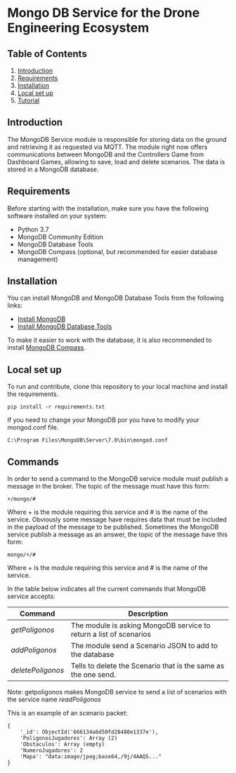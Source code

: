 # Mongo DB Service for the Drone Engineering Ecosystem

## Table of Contents
1. [Introduction](#introduction)
2. [Requirements](#requirements)
3. [Installation](#installation)
4. [Local set up](#local-set-up)
5. [Tutorial](#tutorial)

## Introduction
The MongoDB Service module is responsible for storing data on the ground and retrieving it as requested via MQTT. The module right now offers communications between MongoDB and the Controllers Game from Dashboard Games, allowing to save, load and delete scenarios. The data is stored in a MongoDB database.   
  

## Requirements

Before starting with the installation, make sure you have the following software installed on your system:

- Python 3.7
- MongoDB Community Edition
- MongoDB Database Tools
- MongoDB Compass (optional, but recommended for easier database management)

## Installation

You can install MongoDB and MongoDB Database Tools from the following links:
- [Install MongoDB](https://www.mongodb.com/docs/manual/administration/install-community/)
- [Install MongoDB Database Tools](https://www.mongodb.com/docs/database-tools/)

To make it easier to work with the database, it is also recommended to install [MongoDB Compass](https://www.mongodb.com/products/compass).


## Local set up

To run and contribute, clone this repository to your local machine and install the requirements.  

```
pip install -r requirements.txt

```
If you need to change your MongoDB por you have to modify your mongod.conf file.

```
C:\Program Files\MongoDB\Server\7.0\bin\mongod.conf
```
## Commands

In order to send a command to the MongoDB service module must publish a message in the broker. The topic of the message must have this form:
```
+/mongo/#

```
Where + is the module requiring this service and # is the name of the service. Obviously some message have requires data that must be included in the payload of the message to be published. Sometimes the MongoDB service publish a message as an answer, the topic of the message have this form:

```
mongo/+/#
```

Where + is the module requiring this service and # is the name of the service.

In the table below indicates all the current commands that MongoDB service accepts:

Command | Description 
--- | --- 
*getPoligonos* | The module is asking MongoDB service to return a list of scenarios
*addPoligonos* | The module send a Scenario JSON to add to the database
*deletePoligonos* | Tells to delete the Scenario that is the same as the one send.


Note: getpoligonos makes MongoDB service to send a list of scenarios with the service name *readPoligonos*

This is an example of an scenario packet:


```
{
    '_id': ObjectId('666134a6d50fd28480e1337e'),
    'PoligonosJugadores': Array (2)
    'Obstaculos': Array (empty)
    'NumeroJugadores': 2
    'Mapa': "data:image/jpeg;base64,/9j/4AAQS..."
}

```
